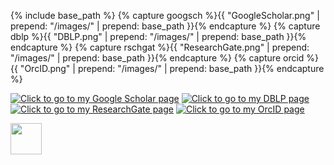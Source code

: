 {% include base_path %}
{% capture googsch %}{{ "GoogleScholar.png" | prepend: "/images/" | prepend: base_path }}{% endcapture %}
{% capture dblp %}{{ "DBLP.png" | prepend: "/images/" | prepend: base_path }}{% endcapture %}
{% capture rschgat %}{{ "ResearchGate.png" | prepend: "/images/" | prepend: base_path }}{% endcapture %}
{% capture orcid %}{{ "OrcID.png" | prepend: "/images/" | prepend: base_path }}{% endcapture %}

[![]({{googsch}} "Click to go to my Google Scholar page")](https://scholar.google.com/citations?user=XewwOE8AAAAJ&hl=en)
[![]({{dblp}} "Click to go to my DBLP page")](https://dblp.org/pers/hd/k/Kunapuli:Gautam)
[![]({{rschgat}} "Click to go to my ResearchGate page")](https://www.researchgate.net/profile/Gautam_Kunapuli)
[![]({{orcid}} "Click to go to my OrcID page")](https://orcid.org/0000-0002-9297-2071)

<a href="https://scholar.google.com/citations?user=XewwOE8AAAAJ&hl=en"><img src="{{googsch}}" height=50></a>
<!--a href=""><img src={{}} height=50></a> -->
